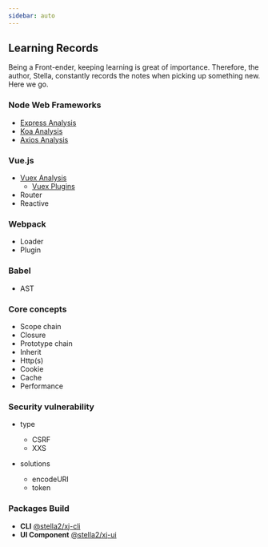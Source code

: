 ```yaml
---
sidebar: auto
---
```


## Learning Records

Being a Front-ender, keeping learning is great of importance. Therefore, the author, Stella, constantly records the notes when picking up something new. Here we go.

### Node Web Frameworks
- [Express Analysis](https://juejin.im/post/5e67b346f265da57715bc366)
- [Koa Analysis](https://juejin.im/post/5e564b426fb9a07caf445c97)
- [Axios Analysis](https://juejin.im/post/5e4aac426fb9a07c7b782a14)

### Vue.js
- [Vuex Analysis](https://juejin.im/post/5ebe0700f265da7bb46be0ce)
  - [Vuex Plugins](https://juejin.im/post/5ebe4157f265da7bce269648)
- Router
- Reactive

### Webpack
- Loader
- Plugin

### Babel
- AST

### Core concepts
- Scope chain
- Closure
- Prototype chain
- Inherit
- Http(s)
- Cookie
- Cache
- Performance

### Security vulnerability
- type
  - CSRF
  - XXS 

- solutions
  - encodeURI
  - token

### Packages Build
- **CLI** [@stella2/xj-cli](https://www.npmjs.com/package/@stellastella/xj-cli)
- **UI Component** [@stella2/xj-ui](https://www.npmjs.com/package/@stella2/xj-ui)